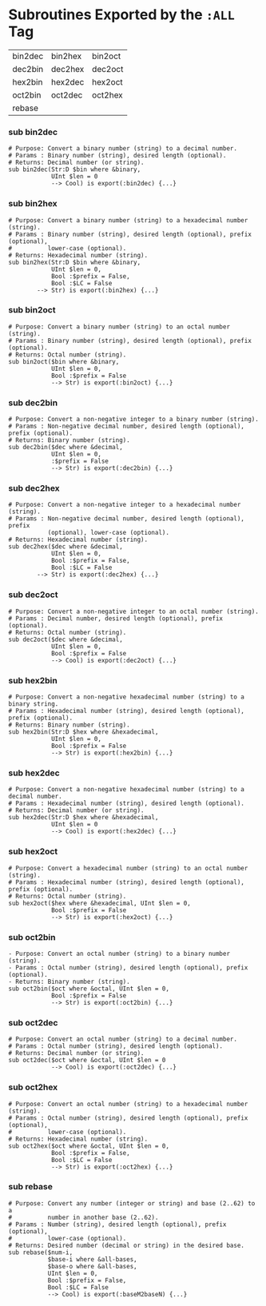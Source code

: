 Subroutines Exported by the `:ALL` Tag
======================================

<table class="pod-table">
<tbody>
<tr> <td>bin2dec</td> <td>bin2hex</td> <td>bin2oct</td> </tr> <tr> <td>dec2bin</td> <td>dec2hex</td> <td>dec2oct</td> </tr> <tr> <td>hex2bin</td> <td>hex2dec</td> <td>hex2oct</td> </tr> <tr> <td>oct2bin</td> <td>oct2dec</td> <td>oct2hex</td> </tr> <tr> <td>rebase</td> <td></td> <td></td> </tr>
</tbody>
</table>

### sub bin2dec

    # Purpose: Convert a binary number (string) to a decimal number.
    # Params : Binary number (string), desired length (optional).
    # Returns: Decimal number (or string).
    sub bin2dec(Str:D $bin where &binary,
                UInt $len = 0
                --> Cool) is export(:bin2dec) {...}

### sub bin2hex

    # Purpose: Convert a binary number (string) to a hexadecimal number (string).
    # Params : Binary number (string), desired length (optional), prefix (optional), 
    #          lower-case (optional).
    # Returns: Hexadecimal number (string).
    sub bin2hex(Str:D $bin where &binary,
                UInt $len = 0,
                Bool :$prefix = False,
                Bool :$LC = False
	        --> Str) is export(:bin2hex) {...}

### sub bin2oct

    # Purpose: Convert a binary number (string) to an octal number (string).
    # Params : Binary number (string), desired length (optional), prefix (optional).
    # Returns: Octal number (string).
    sub bin2oct($bin where &binary,
                UInt $len = 0,
                Bool :$prefix = False
                --> Str) is export(:bin2oct) {...}

### sub dec2bin

    # Purpose: Convert a non-negative integer to a binary number (string).
    # Params : Non-negative decimal number, desired length (optional), prefix (optional).
    # Returns: Binary number (string).
    sub dec2bin($dec where &decimal,
                UInt $len = 0,
                :$prefix = False
                --> Str) is export(:dec2bin) {...}

### sub dec2hex

    # Purpose: Convert a non-negative integer to a hexadecimal number (string).
    # Params : Non-negative decimal number, desired length (optional), prefix 
               (optional), lower-case (optional).
    # Returns: Hexadecimal number (string).
    sub dec2hex($dec where &decimal,
                UInt $len = 0,
                Bool :$prefix = False,
                Bool :$LC = False
	        --> Str) is export(:dec2hex) {...}

### sub dec2oct

    # Purpose: Convert a non-negative integer to an octal number (string).
    # Params : Decimal number, desired length (optional), prefix (optional).
    # Returns: Octal number (string).
    sub dec2oct($dec where &decimal,
                UInt $len = 0,
                Bool :$prefix = False
                --> Cool) is export(:dec2oct) {...}

### sub hex2bin

    # Purpose: Convert a non-negative hexadecimal number (string) to a binary string.
    # Params : Hexadecimal number (string), desired length (optional), prefix (optional).
    # Returns: Binary number (string).
    sub hex2bin(Str:D $hex where &hexadecimal,
                UInt $len = 0,
                Bool :$prefix = False
                --> Str) is export(:hex2bin) {...}

### sub hex2dec

    # Purpose: Convert a non-negative hexadecimal number (string) to a decimal number.
    # Params : Hexadecimal number (string), desired length (optional).
    # Returns: Decimal number (or string).
    sub hex2dec(Str:D $hex where &hexadecimal,
                UInt $len = 0
                --> Cool) is export(:hex2dec) {...}

### sub hex2oct

    # Purpose: Convert a hexadecimal number (string) to an octal number (string).
    # Params : Hexadecimal number (string), desired length (optional), prefix (optional).
    # Returns: Octal number (string).
    sub hex2oct($hex where &hexadecimal, UInt $len = 0,
                Bool :$prefix = False
                --> Str) is export(:hex2oct) {...}

### sub oct2bin

    - Purpose: Convert an octal number (string) to a binary number (string).
    - Params : Octal number (string), desired length (optional), prefix (optional).
    - Returns: Binary number (string).
    sub oct2bin($oct where &octal, UInt $len = 0,
                Bool :$prefix = False
                --> Str) is export(:oct2bin) {...}

### sub oct2dec

    # Purpose: Convert an octal number (string) to a decimal number.
    # Params : Octal number (string), desired length (optional).
    # Returns: Decimal number (or string).
    sub oct2dec($oct where &octal, UInt $len = 0
                --> Cool) is export(:oct2dec) {...}

### sub oct2hex

    # Purpose: Convert an octal number (string) to a hexadecimal number (string).
    # Params : Octal number (string), desired length (optional), prefix (optional), 
    #          lower-case (optional).
    # Returns: Hexadecimal number (string).
    sub oct2hex($oct where &octal, UInt $len = 0,
                Bool :$prefix = False,
                Bool :$LC = False
                --> Str) is export(:oct2hex) {...}

### sub rebase

    # Purpose: Convert any number (integer or string) and base (2..62) to a 
    #          number in another base (2..62).
    # Params : Number (string), desired length (optional), prefix (optional), 
    #          lower-case (optional).
    # Returns: Desired number (decimal or string) in the desired base.
    sub rebase($num-i,
               $base-i where &all-bases,
               $base-o where &all-bases,
               UInt $len = 0,
               Bool :$prefix = False,
               Bool :$LC = False
               --> Cool) is export(:baseM2baseN) {...}

